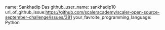 name: Sankhadip Das
github_user_name: sankhadip10
url_of_github_issue:https://github.com/scaleracademy/scaler-open-source-september-challenge/issues/381
your_favroite_programming_language: Python
